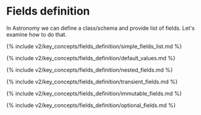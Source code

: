 # Fields definition

In Astronomy we can define a class/schema and provide list of fields. Let's examine how to do that.

{% include v2/key_concepts/fields_definition/simple_fields_list.md %}

{% include v2/key_concepts/fields_definition/default_values.md %}

{% include v2/key_concepts/fields_definition/nested_fields.md %}

{% include v2/key_concepts/fields_definition/transient_fields.md %}

{% include v2/key_concepts/fields_definition/immutable_fields.md %}

{% include v2/key_concepts/fields_definition/optional_fields.md %}